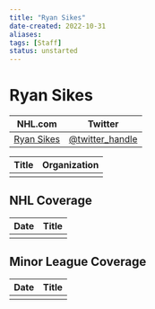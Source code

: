 ```yaml
---
title: "Ryan Sikes"
date-created: 2022-10-31
aliases: 
tags: [Staff]
status: unstarted
---
```


# Ryan Sikes

| NHL.com | Twitter |
| ------- | ------- |
| [Ryan Sikes]() | [@twitter_handle](https://twitter.com/)

| Title | Organization |
| ----- | ------------ |
|       |              |



## NHL  Coverage
| Date | Title |
| ---- | ----- |
|      |       |



## Minor League Coverage
| Date | Title |
| ---- | ----- |
|      |       |


